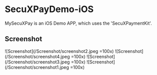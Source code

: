 # SecuXPayDemo-iOS

MySecuXPay is an iOS Demo APP, which uses the 'SecuXPaymentKit'. 

## Screenshot

![Screenshot](/Screenshot/screenshot2.jpeg =100x)
![Screenshot](/Screenshot/screenshot4.jpeg =100x)
![Screenshot](/Screenshot/screenshot3.jpeg =100x)
![Screenshot](/Screenshot/screenshot1.jpeg =100x)

